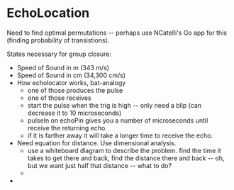EchoLocation
============

Need to find optimal permutations -- perhaps use NCatelli's Go app for this (finding probability of transistions).

States necessary for group closure:
* Speed of Sound in m   (343 m/s)
* Speed of Sound in cm (34,300 cm/s)
* How echolocator works, bat-analogy
  * one of those produces the pulse
  * one of those receives
  * start the pulse when the trig is high -- only need a blip (can decrease it to 10 microseconds)
  * pulseIn on echoPin gives you a number of microseconds until receive the returning echo.
  * if it is farther away it will take a longer time to receive the echo.
* Need equation for distance.  Use dimensional analysis.
  * use a whiteboard diagram to describe the problem.  find the time it takes to get there and back, find the distance there and back -- oh, but we want just half that distance -- what to do?
  * 
* 
